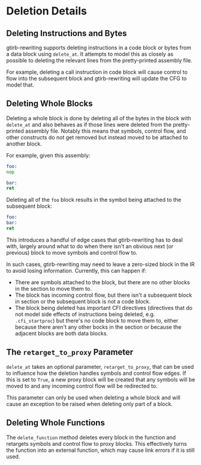 # Deletion Details

## Deleting Instructions and Bytes

gtirb-rewriting supports deleting instructions in a code block or bytes from a
data block using `delete_at`. It attempts to model this as closely as possible
to deleting the relevant lines from the pretty-printed assembly file.

For example, deleting a call instruction in code block will cause control to
flow into the subsequent block and gtirb-rewriting will update the CFG to
model that.

## Deleting Whole Blocks

Deleting a whole block is done by deleting all of the bytes in the block with
`delete_at` and also behaves as if those lines were deleted from the
pretty-printed assembly file. Notably this means that symbols, control flow,
and other constructs do not get removed but instead moved to be attached to
another block.

For example, given this assembly:
```asm
foo:
nop

bar:
ret
```

Deleting all of the `foo` block results in the symbol being attached to the
subsequent block:
```asm
foo:
bar:
ret
```

This introduces a handful of edge cases that gtirb-rewriting has to deal with,
largely around what to do when there isn't an obvious next (or previous) block
to move symbols and control flow to.

In such cases, gtirb-rewriting may need to leave a zero-sized block in the IR
to avoid losing information. Currently, this can happen if:
- There are symbols attached to the block, but there are no other blocks in
  the section to move them to.
- The block has incoming control flow, but there isn't a subsequent block in
  section or the subsequent block is not a code block.
- The block being deleted has important CFI directives (directives that do not
  model side effects of instructions being deleted, e.g. `.cfi_startproc`) but
  there's no code block to move them to, either because there aren't any other
  bocks in the section or because the adjacent blocks are both data blocks.

## The `retarget_to_proxy` Parameter

`delete_at` takes an optional parameter, `retarget_to_proxy`, that can be used
to influence how the deletion handles symbols and control flow edges. If this
is set to `True`, a new proxy block will be created that any symbols will be
moved to and any incoming control flow will be redirected to.

This parameter can only be used when deleting a whole block and will cause
an exception to be raised when deleting only part of a block.

## Deleting Whole Functions

The `delete_function` method deletes every block in the function and retargets
symbols and control flow to proxy blocks. This effectively turns the function
into an external function, which may cause link errors if it is still used.

